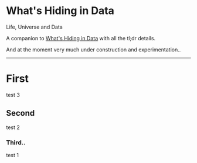 # What's Hiding in Data 
Life, Universe and Data

A companion to  [What's Hiding in Data](https://hidingindata.wordpress.com/) with all the tl;dr details.

And at the moment very much under construction and experimentation..

* * * 

# First

test 3

## Second

test 2

### Third..

test 1
